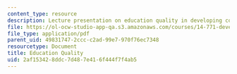 ```yaml
---
content_type: resource
description: Lecture presentation on education quality in developing countries.
file: https://ol-ocw-studio-app-qa.s3.amazonaws.com/courses/14-771-development-economics-microeconomic-issues-and-policy-models-fall-2008/2af153428ddc7d487e416f444f7f4ab5_lec6.pdf
file_type: application/pdf
parent_uid: 49831747-2ccc-c2ad-99e7-970f76ec7348
resourcetype: Document
title: Education Quality
uid: 2af15342-8ddc-7d48-7e41-6f444f7f4ab5
---
```


